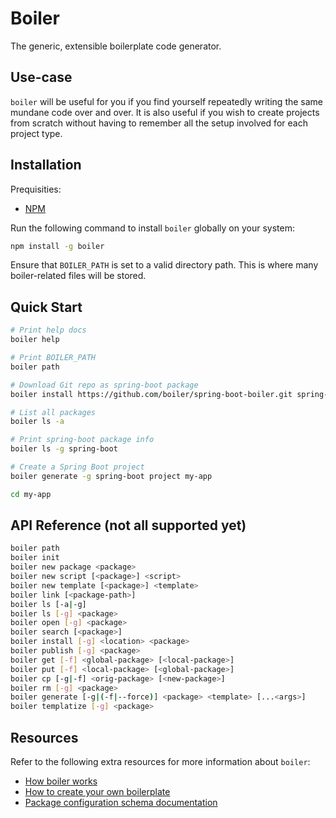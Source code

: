 # Boiler

The generic, extensible boilerplate code generator.

## Use-case

`boiler` will be useful for you if you find yourself repeatedly writing the same 
mundane code over and over. It is also useful if you wish to create projects from
scratch without having to remember all the setup involved for each project type.

## Installation

Prequisities:

* [NPM](https://www.npmjs.com/get-npm)

Run the following command to install `boiler` globally on your system:

```sh
npm install -g boiler
```

Ensure that `BOILER_PATH` is set to a valid directory path. This is where many
boiler-related files will be stored.

## Quick Start

```sh
# Print help docs
boiler help

# Print BOILER_PATH
boiler path

# Download Git repo as spring-boot package
boiler install https://github.com/boiler/spring-boot-boiler.git spring-boot

# List all packages
boiler ls -a

# Print spring-boot package info
boiler ls -g spring-boot

# Create a Spring Boot project
boiler generate -g spring-boot project my-app

cd my-app
```

## API Reference (not all supported yet)

```sh
boiler path
boiler init
boiler new package <package>
boiler new script [<package>] <script> 
boiler new template [<package>] <template>
boiler link [<package-path>]
boiler ls [-a|-g]
boiler ls [-g] <package> 
boiler open [-g] <package>
boiler search [<package>]
boiler install [-g] <location> <package> 
boiler publish [-g] <package>
boiler get [-f] <global-package> [<local-package>]
boiler put [-f] <local-package> [<global-package>]
boiler cp [-g|-f] <orig-package> [<new-package>]
boiler rm [-g] <package>
boiler generate [-g|(-f|--force)] <package> <template> [...<args>]
boiler templatize [-g] <package>
```

## Resources

Refer to the following extra resources for more information about `boiler`:

* [How boiler works](docs/how-it-works.md)
* [How to create your own boilerplate](docs/byob.md)
* [Package configuration schema documentation](docs/package-config-schema.md)
